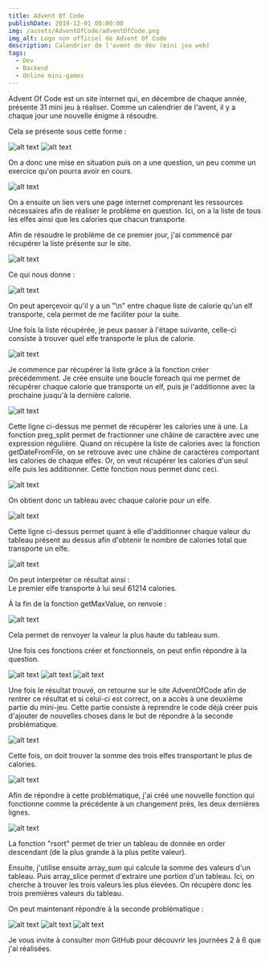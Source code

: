 ```yaml
---
title: Advent Of Code
publishDate: 2019-12-01 00:00:00
img: /assets/AdventOfCode/adventOfCode.png
img_alt: Logo non officiel de Advent Of Code
description: Calendrier de l'avent de dév (mini jeu web)
tags:
  - Dev
  - Backend
  - Online mini-games
---
```


Advent Of Code est un site internet qui, en décembre de chaque année, présente 31 mini jeu à réaliser.
Comme un calendrier de l'avent, il y a chaque jour une nouvelle énigme à résoudre.

Cela se présente sous cette forme :  

![alt text](/assets/AdventOfCode/dayOne.png)
![alt text](/assets/AdventOfCode/dayOne2.png)

On a donc une mise en situation puis on a une question, un peu comme un exercice qu'on pourra avoir en cours.

![alt text](/assets/AdventOfCode/questionDayOne.png)

On a ensuite un lien vers une page internet comprenant les ressources nécessaires afin de réaliser le problème en question.
Ici, on a la liste de tous les elfes ainsi que les calories que chacun transporte.

Afin de résoudre le problème de ce premier jour, j'ai commencé par récupérer la liste présente sur le site.

![alt text](/assets/AdventOfCode/getDataFromFile.png)

Ce qui nous donne :  

![alt text](/assets/AdventOfCode/data.png)

On peut aperçevoir qu'il y a un "\n" entre chaque liste de calorie qu'un elf transporte, cela permet de me faciliter pour la suite.

Une fois la liste récupérée, je peux passer à l'étape suivante, celle-ci consiste à trouver quel elfe transporte le plus de calorie.  

![alt text](/assets/AdventOfCode/getMaxValue.png)

Je commence par récupérer la liste grâce à la fonction créer précédemment.
Je crée ensuite une boucle foreach qui me permet de récupérer chaque calorie que transporte un elf, puis je l'additionne avec la prochaine jusqu'à
la dernière calorie.

![alt text](/assets/AdventOfCode/preg_split.png)

Cette ligne ci-dessus me permet de récupérer les calories une à une. La fonction preg_split permet de fractionner une châine de caractère avec une expression régulière.
Quand on récupère la liste de calories avec la fonction getDateFromFile, on se retrouve avec une châine de caractères comportant les calories de chaque elfes.
Or, on veut récupérer les calories d'un seul elfe puis les additionner. Cette fonction nous permet donc ceci.  

![alt text](/assets/AdventOfCode/splitData.png)

On obtient donc un tableau avec chaque calorie pour un elfe.  

![alt text](/assets/AdventOfCode/sum.png)

Cette ligne ci-dessus permet quant à elle d'additionner chaque valeur du tableau présent au dessus afin d'obtenir le nombre de calories total que transporte un elfe.  

![alt text](/assets/AdventOfCode/calorieMaxElfe.png)  

On peut interpréter ce résultat ainsi :  
Le premier elfe transporte à lui seul 61214 calories.

Á la fin de la fonction getMaxValue, on renvoie :  

![alt text](/assets/AdventOfCode/returnMax.png)

Cela permet de renvoyer la valeur la plus haute du tableau sum.

Une fois ces fonctions créer et fonctionnels, on peut enfin répondre à la question.

![alt text](/assets/AdventOfCode/showValue.png)
![alt text](/assets/AdventOfCode/data_html.png)
![alt text](/assets/AdventOfCode/result.png)

Une fois le résultat trouvé, on retourne sur le site AdventOfCode afin de rentrer ce résultat et si celui-ci est correct, on a accès à une deuxième partie du mini-jeu.
Cette partie consiste à reprendre le code déjà créer puis d'ajouter de nouvelles choses dans le but de répondre à la seconde problématique.  

![alt text](/assets/AdventOfCode/dayOnePartTwo.png)  

Cette fois, on doit trouver la somme des trois elfes transportant le plus de calories.

![alt text](/assets/AdventOfCode/getAmount.png)  

Afin de répondre à cette problématique, j'ai créé une nouvelle fonction qui fonctionne comme la précédente à un changement près, les deux dernières lignes.

![alt text](/assets/AdventOfCode/sortAndReturn.png)

La fonction "rsort" permet de trier un tableau de donnée en order descendant (de la plus grande à la plus petite valeur).

Ensuite, j'utilise ensuite array_sum qui calcule la somme des valeurs d'un tableau. Puis array_slice permet d'extraire une portion d'un tableau.
Ici, on cherche à trouver les trois valeurs les plus élevées. On récupère donc les trois premières valeurs du tableau.

On peut maintenant répondre à la seconde problématique :  

![alt text](/assets/AdventOfCode/showValue2.png)
![alt text](/assets/AdventOfCode/data_html2.png)
![alt text](/assets/AdventOfCode/result2.png)

Je vous invite à consulter mon GitHub pour découvrir les journées 2 à 6 que j'ai réalisées.
